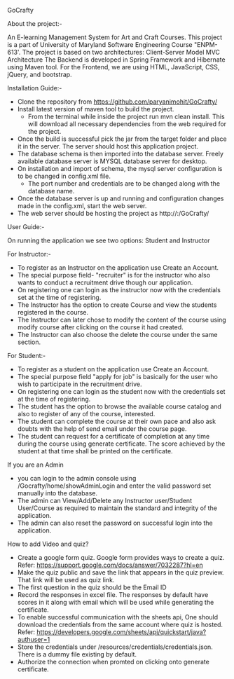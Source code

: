 GoCrafty

About the project:-

An E-learning Management System for Art and Craft Courses. This project is a part of University of Maryland Software Engineering Course "ENPM-613'. 
The project is based on two architectures:
	Client-Server Model
	MVC Architecture
The Backend is developed in Spring Framework and Hibernate using Maven tool.
For the Frontend, we are using HTML, JavaScript, CSS, jQuery, and bootstrap.

Installation Guide:-

- Clone the repository from https://github.com/paryanimohit/GoCrafty/
- Install latest version of maven tool to build the project.
	- From the terminal while inside the project run mvn clean install. This will download all necessary dependencies from the web required for the project.
- Once the build is successful pick the jar from the target folder and place it in the server. The server should host this application project.
- The database schema is then imported into the database server. Freely available database server is MYSQL database server for desktop.
- On installation and import of schema, the mysql server configuration is to be changed in config.xml file.
	- The port number and credentials are to be changed along with the database name.
- Once the database server is up and running and configuration changes made in the config.xml, start the web server.
- The web server should be hosting the project as http://<webaddress or localhost>:<port>/GoCrafty/

User Guide:-

On running the application we see two options: Student and Instructor

For Instructor:-
- To register as an Instructor on the application use Create an Account.
- The special purpose field- "recruiter" is for the instructor who also wants to conduct a recruitment drive though our application.
- On registering one can login as the instructor now with the credentials set at the time of registering.
- The Instructor has the option to create Course and view the students registered in the course.
- The Instructor can later chose to modify the content of the course using modify course after clicking on the course it had created.
- The Instructor can also choose the delete the course under the same section. 

For Student:-
- To register as a student on the application use Create an Account.
- The special purpose field "apply for job" is basically for the user who wish to participate in the recruitment drive.
- On registering one can login as the student now with the credentials set at the time of registering.
- The student has the option to browse the available course catalog and also to register of any of the course, interested.
- The student can complete the course at their own pace and also ask doubts with the help of send email under the course page.
- The student can request for a certificate of completion at any time during the course using generate certificate. The score achieved by the student at that time shall be printed on the certificate.

If you are an Admin 
- you can login to the admin console using <domainname>/Gocrafty/home/showAdminLogin and enter the valid password set manually into the database.
- The admin can View/Add/Delete any Instructor user/Student User/Course as required to maintain the standard and integrity of the application.
- The admin can also reset the password on successful login into the application.

How to add Video and quiz?
- Create a google form quiz. Google form provides ways to create a quiz. Refer: https://support.google.com/docs/answer/7032287?hl=en
- Make the quiz public and save the link that appears in the quiz preview. That link will be used as quiz link.
- The first question in the quiz should be the Email ID
- Record the responses in excel file. The responses by default have scores in it along with email which will be used while generating the certificate.
- To enable successful communication with the sheets api, One should download the credentials from the same account where quiz is hosted. Refer: https://developers.google.com/sheets/api/quickstart/java?authuser=1
- Store the credentials under /resources/credentials/credentials.json. There is a dummy file existing by default.
- Authorize the connection when promted on clicking onto generate certificate.